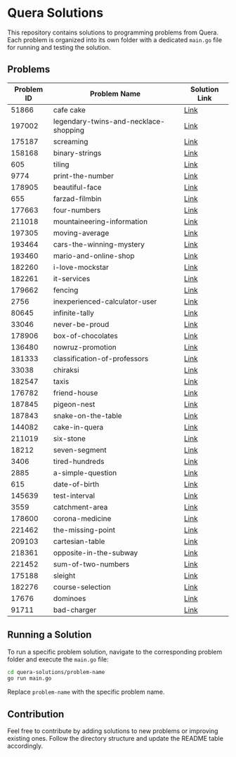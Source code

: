 # Quera Solutions

This repository contains solutions to programming problems from Quera. Each problem is organized into its own folder with a dedicated `main.go` file for running and testing the solution.

## Problems

| Problem ID | Problem Name                          | Solution Link                                         |
| ---------- | ------------------------------------- | ----------------------------------------------------- |
| 51866      | cafe cake                             | [Link](cafe-cake/main.go)                             |
| 197002     | legendary-twins-and-necklace-shopping | [Link](legendary-twins-and-necklace-shopping/main.go) |
| 175187     | screaming                             | [Link](screaming/main.go)                             |
| 158168     | binary-strings                        | [Link](binary-strings/main.go)                        |
| 605        | tiling                                | [Link](tiling/main.go)                                |
| 9774       | print-the-number                      | [Link](print-the-number/main.go)                      |
| 178905     | beautiful-face                        | [Link](beautiful-face/main.go)                        |
| 655        | farzad-filmbin                        | [Link](farzad-filmbin/main.go)                        |
| 177663     | four-numbers                          | [Link](four-numbers/main.go)                          |
| 211018     | mountaineering-information            | [Link](mountaineering-information/main.go)            |
| 197305     | moving-average                        | [Link](moving-average/q1.py)                          |
| 193464     | cars-the-winning-mystery              | [Link](cars-the-winning-mystery/main.go)              |
| 193460     | mario-and-online-shop                 | [Link](mario-and-online-shop/main.go)                 |
| 182260     | i-love-mockstar                       | [Link](i-love-mockstar/dynamic.css)                   |
| 182261     | it-services                           | [Link](it-services/dynamic.css)                       |
| 179662     | fencing                               | [Link](fencing/main.go)                               |
| 2756       | inexperienced-calculator-user         | [Link](inexperienced-calculator-user/main.go)         |
| 80645      | infinite-tally                        | [Link](infinite-tally/main.go)                        |
| 33046      | never-be-proud                        | [Link](never-be-proud/main.go)                        |
| 178906     | box-of-chocolates                     | [Link](box-of-chocolates/main.go)                     |
| 136480     | nowruz-promotion                      | [Link](nowruz-promotion/main.go)                      |
| 181333     | classification-of-professors          | [Link](classification-of-professors/main.go)          |
| 33038      | chiraksi                              | [Link](chiraksi/solution.py)                          |
| 182547     | taxis                                 | [Link](taxis/main.go)                                 |
| 176782     | friend-house                          | [Link](friend-house/main.py)                          |
| 187845     | pigeon-nest                           | [Link](pigeon-nest/main.py)                           |
| 187843     | snake-on-the-table                    | [Link](snake-on-the-table/main.py)                    |
| 144082     | cake-in-quera                         | [Link](cake-in-quera/main.py)                         |
| 211019     | six-stone                             | [Link](six-stone/main.py)                             |
| 18212      | seven-segment                         | [Link](seven-segment/main.go)                         |
| 3406       | tired-hundreds                        | [Link](tired-hundreds/main.go)                        |
| 2885       | a-simple-question                     | [Link](a-simple-question/main.py)                     |
| 615        | date-of-birth                         | [Link](date-of-birth/main.py)                         |
| 145639     | test-interval                         | [Link](test-interval/main.py)                         |
| 3559       | catchment-area                        | [Link](catchment-area/main.go)                        |
| 178600     | corona-medicine                       | [Link](corona-medicine/main.py)                       |
| 221462     | the-missing-point                     | [Link](the-missing-point/main.py)                     |
| 209103     | cartesian-table                       | [Link](cartesian-table/main.py)                       |
| 218361     | opposite-in-the-subway                | [Link](opposite-in-the-subway/main.py)                |
| 221452     | sum-of-two-numbers                    | [Link](sum-of-two-numbers/main.py)                    |
| 175188     | sleight                               | [Link](sleight/main.py)                               |
| 182276     | course-selection                      | [Link](course-selection/main.py)                      |
| 17676      | dominoes                              | [Link](dominoes/main.py)                              |
| 91711      | bad-charger                           | [Link](bad-charger/main.py)                           |

## Running a Solution

To run a specific problem solution, navigate to the corresponding problem folder and execute the `main.go` file:

```bash
cd quera-solutions/problem-name
go run main.go
```

Replace `problem-name` with the specific problem name.

## Contribution

Feel free to contribute by adding solutions to new problems or improving existing ones. Follow the directory structure and update the README table accordingly.
